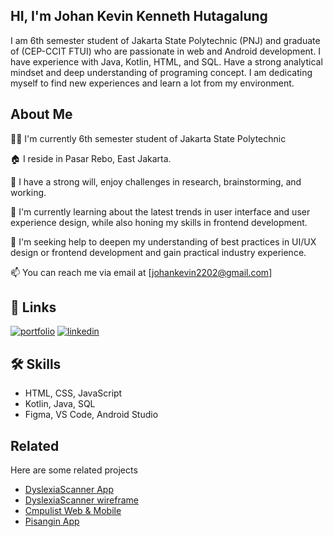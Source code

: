 ## HI, I'm Johan Kevin Kenneth Hutagalung

I am 6th semester student of Jakarta State Polytechnic (PNJ) and graduate of (CEP-CCIT FTUI) who are passionate in web and Android development. I have experience with Java, Kotlin, HTML, and SQL. Have a strong analytical mindset and deep understanding of programing concept. 
I am dedicating myself to find new experiences and learn a lot from my environment.





## About Me
👩‍💻 I'm currently 6th semester student of Jakarta State Polytechnic

🏠 I reside in Pasar Rebo, East Jakarta.

💬 I have a strong will, enjoy challenges in research, brainstorming, and working.

🧠 I'm currently learning about the latest trends in user interface and user experience design, while also honing my skills in frontend development.

🤔 I'm seeking help to deepen my understanding of best practices in UI/UX design or frontend development and gain practical industry experience.

📫 You can reach me via email at [johankevin2202@gmail.com]


## 🔗 Links
[![portfolio](https://img.shields.io/badge/my_portfolio-000?style=for-the-badge&logo=ko-fi&logoColor=white)](https://johankvn22.my.canva.site/)
[![linkedin](https://img.shields.io/badge/linkedin-0A66C2?style=for-the-badge&logo=linkedin&logoColor=white)](https://www.linkedin.com/in/johan-kevin-kenneth-hutagalung-402597243/)
## 🛠 Skills
- HTML, CSS, JavaScript
- Kotlin, Java, SQL
- Figma, VS Code, Android Studio


## Related

Here are some related projects

- [DyslexiaScanner App](https://github.com/CH2-PS100/DyslexiaScanner_MD/blob/main/README.md)
- [DyslexiaScanner wireframe](https://www.figma.com/design/ur1DrBAhQyKC5AmjZwbhOI/Capstone-UI?node-id=0-1&t=fF6c63aHHqFVgYPx-0)
- [Cmpulist Web & Mobile](https://www.figma.com/design/crGogdQOFTjj3a0zJzYw53/Compulist?node-id=0-1&t=e2l9yBXzGOr1enRp-0)
- [Pisangin App](https://www.figma.com/design/crGogdQOFTjj3a0zJzYw53/Compulist?node-id=0-1&t=e2l9yBXzGOr1enRp-0v)
